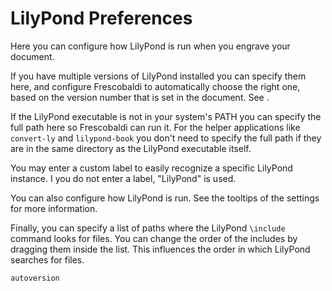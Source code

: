 # LilyPond Preferences

Here you can configure how LilyPond is run when you engrave your document.

If you have multiple versions of LilyPond installed you can specify them here,
and configure Frescobaldi to automatically choose the right one, based on the
version number that is set in the document. See [](autoversion.md).

If the LilyPond executable is not in your system's PATH you can specify the
full path here so Frescobaldi can run it. For the helper applications like
`convert-ly` and `lilypond-book` you don't need to specify the full path if
they are in the same directory as the LilyPond executable itself.

You may enter a custom label to easily recognize a specific LilyPond instance.
I you do not enter a label, "LilyPond" is used.

You can also configure how LilyPond is run. See the tooltips of
the settings for more information.

Finally, you can specify a list of paths where the LilyPond `\include`
command looks for files. You can change the order of the includes by
dragging them inside the list. This influences the order in which LilyPond
searches for files.

```{toctree}
autoversion
```
